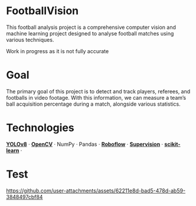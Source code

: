 # FootballVision
This football analysis project is a comprehensive computer vision and machine learning project designed to analyse football matches using various techniques. 

Work in progress as it is not fully accurate

# Goal
The primary goal of this project is to detect and track players, referees, and footballs in video footage. With this information, we can measure a team’s ball acquisition percentage during a match, alongside various statistics.

# Technologies
[**YOLOv8**]([https://github.com/ultralytics/yolov8](https://docs.ultralytics.com/)) ·
[**OpenCV**](https://opencv.org/) ·
NumPy ·
Pandas ·
[**Roboflow**](https://roboflow.com/) ·
[**Supervision**](https://github.com/roboflow/supervision) ·
[**scikit-learn**](https://scikit-learn.org/) ·


# Test
https://github.com/user-attachments/assets/62211e8d-bad5-478d-ab59-3848497cbf84

